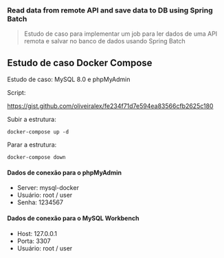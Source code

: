 ### Read data from remote API and save data to DB using Spring Batch
> Estudo de caso para implementar um job para ler dados de uma API remota e salvar no banco de dados usando Spring Batch

## Estudo de caso Docker Compose

Estudo de caso: MySQL 8.0 e phpMyAdmin

Script:

https://gist.github.com/oliveiralex/fe234f71d7e594ea83566cfb2625c180

Subir a estrutura:

``` 
docker-compose up -d
```

Parar a estrutura:
```
docker-compose down
```
#### Dados de conexão para o phpMyAdmin
- Server: mysql-docker
- Usuário: root / user
- Senha: 1234567

#### Dados de conexão para o MySQL Workbench
- Host: 127.0.0.1
- Porta: 3307
- Usuário: root / user
